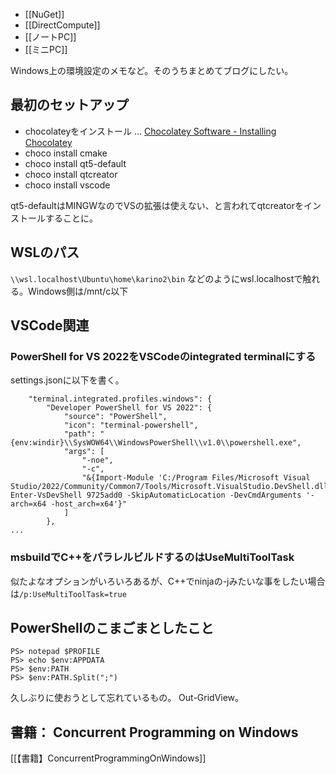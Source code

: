 - [[NuGet]]
- [[DirectCompute]]
- [[ノートPC]]
- [[ミニPC]]

Windows上の環境設定のメモなど。そのうちまとめてブログにしたい。

## 最初のセットアップ

- chocolateyをインストール ... [Chocolatey Software - Installing Chocolatey](https://chocolatey.org/install)
- choco install cmake
- choco install qt5-default
- choco install qtcreator
- choco install vscode

qt5-defaultはMINGWなのでVSの拡張は使えない、と言われてqtcreatorをインストールすることに。

## WSLのパス

`\\wsl.localhost\Ubuntu\home\karino2\bin` などのようにwsl.localhostで触れる。Windows側は/mnt/c以下

## VSCode関連

### PowerShell for VS 2022をVSCodeのintegrated terminalにする

settings.jsonに以下を書く。

```
    "terminal.integrated.profiles.windows": {
        "Developer PowerShell for VS 2022": {
            "source": "PowerShell",
            "icon": "terminal-powershell",
            "path": "{env:windir}\\SysWOW64\\WindowsPowerShell\\v1.0\\powershell.exe",
            "args": [
                "-noe",
                "-c",
                "&{Import-Module 'C:/Program Files/Microsoft Visual Studio/2022/Community/Common7/Tools/Microsoft.VisualStudio.DevShell.dll'; Enter-VsDevShell 9725add0 -SkipAutomaticLocation -DevCmdArguments '-arch=x64 -host_arch=x64'}"
            ]
        },
...
```

### msbuildでC++をパラレルビルドするのはUseMultiToolTask

似たよなオプションがいろいろあるが、C++でninjaの-jみたいな事をしたい場合は`/p:UseMultiToolTask=true`

## PowerShellのこまごまとしたこと

```
PS> notepad $PROFILE
PS> echo $env:APPDATA
PS> $env:PATH
PS> $env:PATH.Split(";")
```

久しぶりに使おうとして忘れているもの。 Out-GridView。

## 書籍： Concurrent Programming on Windows

[[【書籍】ConcurrentProgrammingOnWindows]]